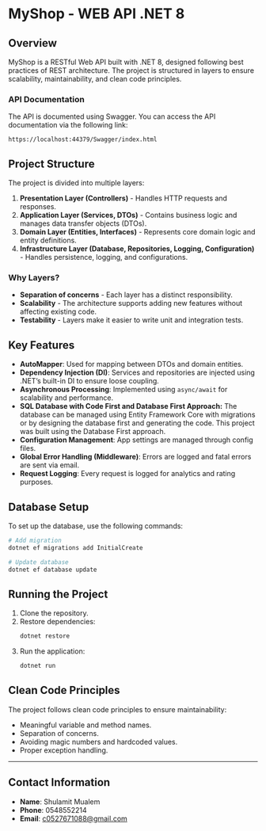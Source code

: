# MyShop - WEB API .NET 8

## Overview
MyShop is a RESTful Web API built with .NET 8, designed following best practices of REST architecture. The project is structured in layers to ensure scalability, maintainability, and clean code principles.

### API Documentation
The API is documented using Swagger. You can access the API documentation via the following link:
```
https://localhost:44379/Swagger/index.html
```

## Project Structure
The project is divided into multiple layers:

1. **Presentation Layer (Controllers)** - Handles HTTP requests and responses.
2. **Application Layer (Services, DTOs)** - Contains business logic and manages data transfer objects (DTOs).
3. **Domain Layer (Entities, Interfaces)** - Represents core domain logic and entity definitions.
4. **Infrastructure Layer (Database, Repositories, Logging, Configuration)** - Handles persistence, logging, and configurations.

### Why Layers?
- **Separation of concerns** - Each layer has a distinct responsibility.
- **Scalability** - The architecture supports adding new features without affecting existing code.
- **Testability** - Layers make it easier to write unit and integration tests.

## Key Features

- **AutoMapper**: Used for mapping between DTOs and domain entities.
- **Dependency Injection (DI)**: Services and repositories are injected using .NET’s built-in DI to ensure loose coupling.
- **Asynchronous Processing**: Implemented using `async/await` for scalability and performance.
- **SQL Database with Code First and Database First Approach:** The database can be managed using Entity Framework Core with migrations or by designing the database first and generating the code. This project was built using the Database First approach.
- **Configuration Management**: App settings are managed through config files.
- **Global Error Handling (Middleware)**: Errors are logged and fatal errors are sent via email.
- **Request Logging**: Every request is logged for analytics and rating purposes.

## Database Setup
To set up the database, use the following commands:
```sh
# Add migration
dotnet ef migrations add InitialCreate

# Update database
dotnet ef database update
```

## Running the Project
1. Clone the repository.
2. Restore dependencies:
   ```sh
   dotnet restore
   ```
3. Run the application:
   ```sh
   dotnet run
   ```

## Clean Code Principles
The project follows clean code principles to ensure maintainability:
- Meaningful variable and method names.
- Separation of concerns.
- Avoiding magic numbers and hardcoded values.
- Proper exception handling.

---
## Contact Information
- **Name**: Shulamit Mualem
- **Phone**: 0548552214
- **Email**: c0527671088@gmail.com
